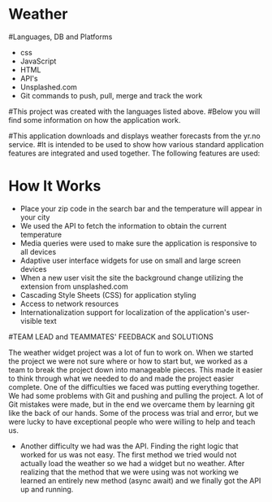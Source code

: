 # Weather
#Languages, DB and Platforms 
- css 
- JavaScript
- HTML
- API's
- Unsplashed.com
- Git commands to push, pull, merge and track the work


#This project was created with the languages listed above. 
#Below you will find some information on how the application work.

#This application downloads and displays weather forecasts from the yr.no
 service.
#It is intended to be used to show how various standard application features are
 integrated and used together. The following features are used:

# How It Works
- Place your zip code in the search bar and the temperature will appear in your city
- We used the API to fetch the information to obtain the current temperature
- Media queries were used to make sure the application is responsive to all devices
- Adaptive user interface widgets for use on small and large screen devices
- When a new user visit the site the background change utilizing the extension from unsplashed.com
- Cascading Style Sheets (CSS) for application styling
- Access to network resources
- Internationalization support for localization of the application's
  user-visible text

#TEAM LEAD and TEAMMATES' FEEDBACK and SOLUTIONS

The weather widget project was a lot of fun to work on.  When we started the project we were not sure where or how to start but, we worked as a team to break the project down into manageable pieces.  This made it easier to think through what we needed to do and made the project easier complete.
One of the difficulties we faced was putting everything together. We had some problems with Git and pushing and pulling the project. A lot of Git mistakes were made, but in the end we overcame them by learning git like the back of our hands. Some of the process was trial and error, but we were lucky to have exceptional people who were willing to help and teach us.

- Another difficulty we had was the API. Finding the right logic that worked for us was not easy. The first method we tried would not actually load the weather so we had a widget but no weather. After realizing that the method that we were using was not working we learned an entirely new method (async await)  and we finally got the API up and running.






